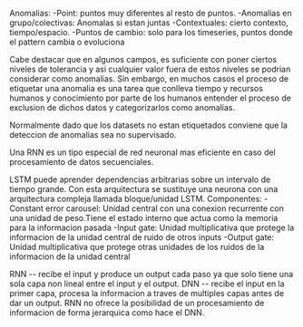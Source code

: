 
Anomalias:
    -Point: puntos muy diferentes al resto de puntos.
    -Anomalias en grupo/colectivas: Anomalas si estan juntas
    -Contextuales: cierto contexto, tiempo/espacio.
    -Puntos de cambio: solo para los timeseries, puntos donde el pattern cambia o evoluciona

Cabe destacar que en algunos campos, es suficiente con poner ciertos niveles de tolerancia y asi cualquier valor fuera de estos niveles se podrian considerar como anomalias.
Sin embargo, en muchos casos el proceso de etiquetar una anomalia es una tarea que conlleva tiempo y recursos humanos y conocimiento por parte de los humanos entender el proceso de exclusion de dichos datos y categorizarlos como anomalias.
 
Normalmente dado que los datasets no estan etiquetados conviene que la deteccion de anomalias sea no supervisado.

Una RNN es un tipo especial de red neuronal mas eficiente en caso del procesamiento de datos secuenciales.

LSTM puede aprender dependencias arbitrarias sobre un intervalo de tiempo grande. Con esta arquitectura se sustituye una neurona con una arquitectura compleja llamada bloque/unidad LSTM.
Componentes:
    -Constant error carousel: Unidad central con una conexion recurrente con una unidad de peso.Tiene el estado interno que actua como la memoria para la informacion pasada
    -Input gate: Unidad multiplicativa que protege la informacion de la unidad central de ruido de otros inputs
    -Output gate: Unidad multiplicativa que protege otras unidades de los ruidos de la informacion de la unidad central

RNN -- recibe el input y produce un output cada paso ya que solo tiene una sola capa non lineal entre el input y el output.
DNN -- recibe el input en la primer capa, procesa la informacion a traves de multiples capas antes de dar un output.
RNN no ofrece la posibilidad de un procesamiento de informacion de forma jerarquica como hace el DNN.
